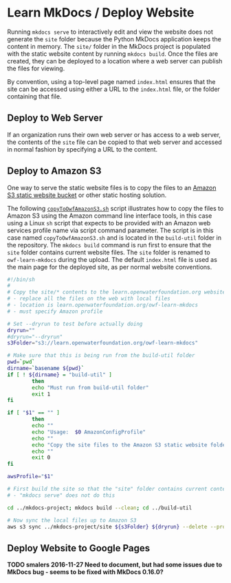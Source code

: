 # Learn MkDocs / Deploy Website

Running `mkdocs serve` to interactively edit and view the website does not generate the `site` folder
because the Python MkDocs application keeps the content in memory.
The `site/` folder in the MkDocs project is populated with the static website content by running `mkdocs build`.
Once the files are created, they can be deployed to a location where a web server can publish the files for viewing.

By convention, using a top-level page named `index.html` ensures that the site can be accessed using
either a URL to the `index.html` file, or the folder containing that file.

## Deploy to Web Server ##

If an organization runs their own web server or has access to a web server, the contents of the `site` file can be
copied to that web server and accessed in normal fashion by specifying a URL to the content.

## Deploy to Amazon S3

One way to serve the static website files is to copy the files to an
[Amazon S3 static website bucket](http://docs.aws.amazon.com/AmazonS3/latest/dev/WebsiteHosting.html)
or other static hosting solution.

The following [`copyToOwfAmazonS3.sh`](https://github.com/OpenWaterFoundation/owf-learn-mkdocs/blob/master/build-util/copyToOwfAmazonS3.sh)
script illustrates how to copy the files to Amazon S3 using the Amazon command line interface tools,
in this case using a Linux `sh` script that expects to be provided with an Amazon web services profile name via script command parameter.
The script is in this case named `copyToOwfAmazonS3.sh` and is located in the `build-util` folder in the repository.
The `mkdocs build` command is run first to ensure that the `site` folder contains current website files.
The `site` folder is renamed to `owf-learn-mkdocs` during the upload.
The default `index.html` file is used as the main page for the deployed site, as per normal website conventions.


```sh
#!/bin/sh
#
# Copy the site/* contents to the learn.openwaterfoundation.org website
# - replace all the files on the web with local files
# - location is learn.openwaterfoundation.org/owf-learn-mkdocs
# - must specify Amazon profile

# Set --dryrun to test before actually doing
dryrun=""
#dryrun="--dryrun"
s3Folder="s3://learn.openwaterfoundation.org/owf-learn-mkdocs"

# Make sure that this is being run from the build-util folder
pwd=`pwd`
dirname=`basename ${pwd}`
if [ ! ${dirname} = "build-util" ]
        then
        echo "Must run from build-util folder"
        exit 1
fi

if [ "$1" == "" ]
        then
        echo ""
        echo "Usage:  $0 AmazonConfigProfile"
        echo ""
        echo "Copy the site files to the Amazon S3 static website folder:  $s3Folder"
        echo ""
        exit 0
fi

awsProfile="$1"

# First build the site so that the "site" folder contains current content.
# - "mkdocs serve" does not do this

cd ../mkdocs-project; mkdocs build --clean; cd ../build-util

# Now sync the local files up to Amazon S3
aws s3 sync ../mkdocs-project/site ${s3Folder} ${dryrun} --delete --profile "$awsProfile"
```

## Deploy Website to Google Pages

**TODO smalers 2016-11-27 Need to document, but had some issues due to MkDocs bug - seems to be fixed with MkDocs 0.16.0?**
